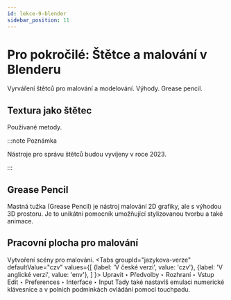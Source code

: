 ```yaml
---
id: lekce-9-blender
sidebar_position: 11
---
```


# Pro pokročilé: Štětce a malování v Blenderu
Vyrváření štětců pro malování a modelování. Výhody. Grease pencil.

## Textura jako štětec
Používané metody.

:::note Poznámka

 Nástroje pro správu štětců budou vyvíjeny v roce 2023.

:::

## Grease Pencil
Mastná tužka (Grease Pencil) je nástroj malování 2D grafiky, ale s výhodou 3D prostoru. Je to unikátní pomocník umožňující stylizovanou tvorbu a také animace.

## Pracovní plocha pro malování
Vytvoření scény pro malování.
<Tabs
  groupId="jazykova-verze"
  defaultValue="czv"
  values={[
    {label: 'V české verzi', value: 'czv'},
    {label: 'V anglické verzi', value: 'env'},
  ]
}>
<TabItem value="czv">Upravit ‣ Předvolby ‣ Rozhraní ‣ Vstup</TabItem>
<TabItem value="env">Edit ‣ Preferences ‣ Interface ‣ Input</TabItem>
</Tabs>
Tady také nastavíš emulaci numerické klávesnice a v polních podmínkách ovládání pomocí touchpadu.

